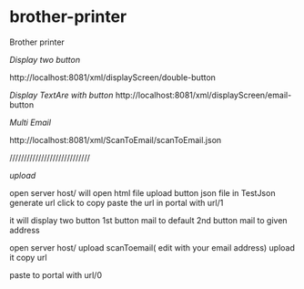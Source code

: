 # brother-printer
Brother printer

*Display two button*

http://localhost:8081/xml/displayScreen/double-button

*Display TextAre with button*
http://localhost:8081/xml/displayScreen/email-button

*Multi Email*

http://localhost:8081/xml/ScanToEmail/scanToEmail.json


////////////////////////////


*upload*

open server host/ will open html file
upload button json file in TestJson
generate url click to copy
paste the url in portal with url/1

it will display two button
1st button mail to default
2nd button mail to given address


open server host/
upload scanToemail( edit with your email address)
upload it copy url

paste to portal with url/0
